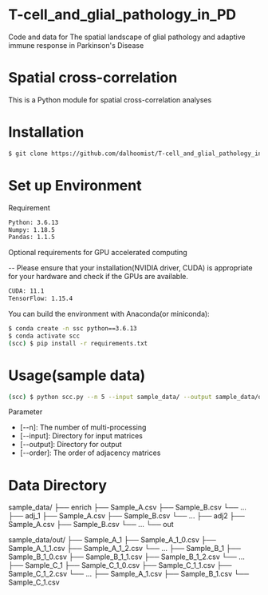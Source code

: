 # T-cell_and_glial_pathology_in_PD
Code and data for The spatial landscape of glial pathology and adaptive immune response in Parkinson's Disease 

# Spatial cross-correlation
This is a Python module for spatial cross-correlation analyses

# Installation
```bash
$ git clone https://github.com/dalhoomist/T-cell_and_glial_pathology_in_PD.git
```

# Set up Environment
Requirement
```bash
Python: 3.6.13
Numpy: 1.18.5
Pandas: 1.1.5
```
Optional requirements for GPU accelerated computing

-- Please ensure that your installation(NVIDIA driver, CUDA) is appropriate for your hardware and check if the GPUs are available.
```bash
CUDA: 11.1
TensorFlow: 1.15.4
```
You can build the environment with Anaconda(or miniconda):
```bash
$ conda create -n ssc python==3.6.13
$ conda activate scc
(scc) $ pip install -r requirements.txt
```

# Usage(sample data)

```bash
(scc) $ python scc.py --n 5 --input sample_data/ --output sample_data/out/ --order 1
```
Parameter
- [--n]: The number of multi-processing
- [--input]: Directory for input matrices
- [--output]: Directory for output
- [--order]: The order of adjacency matrices

# Data Directory
sample_data/
	├── enrich
    		├── Sample_A.csv
    		├── Sample_B.csv
    		└── ...
	├── adj_1
    		├── Sample_A.csv
    		├── Sample_B.csv
    		└── ...
	├── adj2
    		├── Sample_A.csv
    		├── Sample_B.csv
    		└── ...
	└── out

 sample_data/out/
	├── Sample_A_1
    		├── Sample_A_1_0.csv
    		├── Sample_A_1_1.csv
     		├── Sample_A_1_2.csv
    		└── ...
	├── Sample_B_1
    		├── Sample_B_1_0.csv
    		├── Sample_B_1_1.csv
        ├── Sample_B_1_2.csv
    		└── ...
	├── Sample_C_1
    		├── Sample_C_1_0.csv
    		├── Sample_C_1_1.csv
        ├── Sample_C_1_2.csv
    		└── ...
	├── Sample_A_1.csv
  ├── Sample_B_1.csv
  └── Sample_C_1.csv
